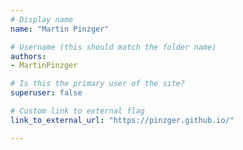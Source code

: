 ```yaml
---
# Display name
name: "Martin Pinzger"

# Username (this should match the folder name)
authors:
- MartinPinzger

# Is this the primary user of the site?
superuser: false

# Custom link to external flag
link_to_external_url: "https://pinzger.github.io/"

---
```

